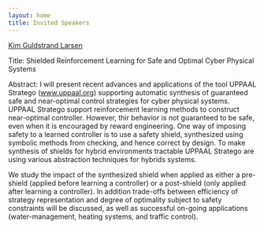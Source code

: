 ```yaml
---
layout: home
title: Invited Speakers
---
```


[Kim Guldstrand Larsen](https://kgl.cs.aau.dk/)

Title: Shielded Reinforcement Learning for Safe and Optimal Cyber Physical Systems

Abstract:
I will present recent advances and applications of the tool UPPAAL Stratego (www.uppaal.org) supporting automatic synthesis of guaranteed safe and near-optimal control strategies for cyber physical systems. UPPAAL Stratego support reinforcement learning methods to construct near-optimal controller. However, thir behavior is not guaranteed to be safe, even when it is encouraged by reward engineering. One way of imposing safety to a learned controller is to use a safety shield, synthesized using symbolic methods from checking, and hence  correct by design. To make synthesis of shields for hybrid environments tractable UPPAAL Stratego are using various abstraction techniques for hybrids systems.

We study the impact of the synthesized shield when applied as either a pre-shield (applied before learning a controller) or a post-shield (only applied after learning a controller). In addition trade-offs between efficiency of strategy representation and degree of optimality subject to safety constraints will be discussed, as well as successful on-going applications (water-management, heating systems, and traffic control).